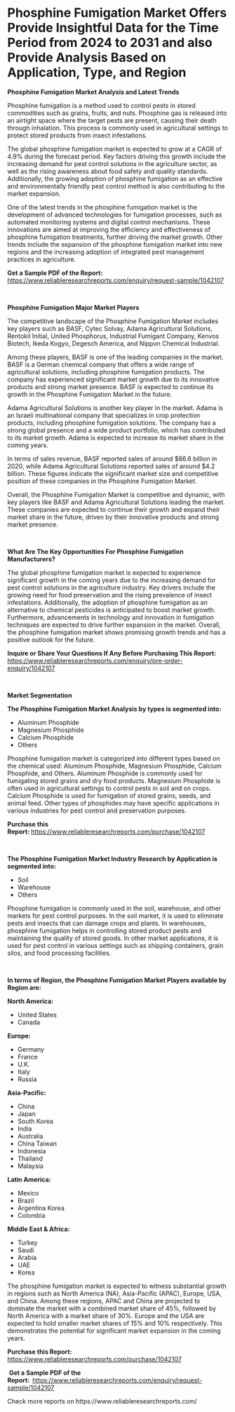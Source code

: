 <p><h1>Phosphine Fumigation Market Offers Provide Insightful Data for the Time Period from 2024 to 2031 and also Provide Analysis Based on Application, Type, and Region</h1></p><p><strong>Phosphine Fumigation Market Analysis and Latest Trends</strong></p>
<p><p>Phosphine fumigation is a method used to control pests in stored commodities such as grains, fruits, and nuts. Phosphine gas is released into an airtight space where the target pests are present, causing their death through inhalation. This process is commonly used in agricultural settings to protect stored products from insect infestations.</p><p>The global phosphine fumigation market is expected to grow at a CAGR of 4.9% during the forecast period. Key factors driving this growth include the increasing demand for pest control solutions in the agriculture sector, as well as the rising awareness about food safety and quality standards. Additionally, the growing adoption of phosphine fumigation as an effective and environmentally friendly pest control method is also contributing to the market expansion.</p><p>One of the latest trends in the phosphine fumigation market is the development of advanced technologies for fumigation processes, such as automated monitoring systems and digital control mechanisms. These innovations are aimed at improving the efficiency and effectiveness of phosphine fumigation treatments, further driving the market growth. Other trends include the expansion of the phosphine fumigation market into new regions and the increasing adoption of integrated pest management practices in agriculture.</p></p>
<p><strong>Get a Sample PDF of the Report:&nbsp;</strong> <a href="https://www.reliableresearchreports.com/enquiry/request-sample/1042107">https://www.reliableresearchreports.com/enquiry/request-sample/1042107</a></p>
<p>&nbsp;</p>
<p><strong>Phosphine Fumigation Major Market Players</strong></p>
<p><p>The competitive landscape of the Phosphine Fumigation Market includes key players such as BASF, Cytec Solvay, Adama Agricultural Solutions, Rentokil Initial, United Phosphorus, Industrial Fumigant Company, Kenvos Biotech, Ikeda Kogyo, Degesch America, and Nippon Chemical Industrial. </p><p>Among these players, BASF is one of the leading companies in the market. BASF is a German chemical company that offers a wide range of agricultural solutions, including phosphine fumigation products. The company has experienced significant market growth due to its innovative products and strong market presence. BASF is expected to continue its growth in the Phosphine Fumigation Market in the future.</p><p>Adama Agricultural Solutions is another key player in the market. Adama is an Israeli multinational company that specializes in crop protection products, including phosphine fumigation solutions. The company has a strong global presence and a wide product portfolio, which has contributed to its market growth. Adama is expected to increase its market share in the coming years.</p><p>In terms of sales revenue, BASF reported sales of around $66.6 billion in 2020, while Adama Agricultural Solutions reported sales of around $4.2 billion. These figures indicate the significant market size and competitive position of these companies in the Phosphine Fumigation Market.</p><p>Overall, the Phosphine Fumigation Market is competitive and dynamic, with key players like BASF and Adama Agricultural Solutions leading the market. These companies are expected to continue their growth and expand their market share in the future, driven by their innovative products and strong market presence.</p></p>
<p>&nbsp;</p>
<p><strong>What Are The Key Opportunities For Phosphine Fumigation Manufacturers?</strong></p>
<p><p>The global phosphine fumigation market is expected to experience significant growth in the coming years due to the increasing demand for pest control solutions in the agriculture industry. Key drivers include the growing need for food preservation and the rising prevalence of insect infestations. Additionally, the adoption of phosphine fumigation as an alternative to chemical pesticides is anticipated to boost market growth. Furthermore, advancements in technology and innovation in fumigation techniques are expected to drive further expansion in the market. Overall, the phosphine fumigation market shows promising growth trends and has a positive outlook for the future.</p></p>
<p><strong>Inquire or Share Your Questions If Any Before Purchasing This Report:</strong> <a href="https://www.reliableresearchreports.com/enquiry/pre-order-enquiry/1042107">https://www.reliableresearchreports.com/enquiry/pre-order-enquiry/1042107</a></p>
<p>&nbsp;</p>
<p><strong>Market Segmentation</strong></p>
<p><strong>The Phosphine Fumigation Market Analysis by types is segmented into:</strong></p>
<p><ul><li>Aluminum Phosphide</li><li>Magnesium Phosphide</li><li>Calcium Phosphide</li><li>Others</li></ul></p>
<p><p>Phosphine fumigation market is categorized into different types based on the chemical used: Aluminum Phosphide, Magnesium Phosphide, Calcium Phosphide, and Others. Aluminum Phosphide is commonly used for fumigating stored grains and dry food products. Magnesium Phosphide is often used in agricultural settings to control pests in soil and on crops. Calcium Phosphide is used for fumigation of stored grains, seeds, and animal feed. Other types of phosphides may have specific applications in various industries for pest control and preservation purposes.</p></p>
<p><strong>Purchase this Report:&nbsp;</strong><a href="https://www.reliableresearchreports.com/purchase/1042107">https://www.reliableresearchreports.com/purchase/1042107</a></p>
<p>&nbsp;</p>
<p><strong>The Phosphine Fumigation Market Industry Research by Application is segmented into:</strong></p>
<p><ul><li>Soil</li><li>Warehouse</li><li>Others</li></ul></p>
<p><p>Phosphine fumigation is commonly used in the soil, warehouse, and other markets for pest control purposes. In the soil market, it is used to eliminate pests and insects that can damage crops and plants. In warehouses, phosphine fumigation helps in controlling stored product pests and maintaining the quality of stored goods. In other market applications, it is used for pest control in various settings such as shipping containers, grain silos, and food processing facilities.</p></p>
<p>&nbsp;</p>
<p><strong>In terms of Region, the Phosphine Fumigation Market Players available by Region are:</strong></p>
<p>
    <p> <strong> North America: </strong>
        <ul>
            <li>United States</li>
            <li>Canada</li>
        </ul>
        </p> 
    <p> <strong> Europe: </strong>
        <ul>
            <li>Germany</li>
            <li>France</li>
            <li>U.K.</li>
            <li>Italy</li>
            <li>Russia</li>
        </ul>
        </p> 
    <p> <strong> Asia-Pacific: </strong>
        <ul>
            <li>China</li>
            <li>Japan</li>
            <li>South Korea</li>
            <li>India</li>
            <li>Australia</li>
            <li>China Taiwan</li>
            <li>Indonesia</li>
            <li>Thailand</li>
            <li>Malaysia</li>
        </ul>
        </p> 
    <p> <strong> Latin America: </strong>
        <ul>
            <li>Mexico</li>
            <li>Brazil</li>
            <li>Argentina Korea</li>
            <li>Colombia</li>
        </ul>
        </p> 
    <p> <strong> Middle East & Africa: </strong>
        <ul>
            <li>Turkey</li>
            <li>Saudi</li>
            <li>Arabia</li>
            <li>UAE</li>
            <li>Korea</li>
        </ul>
    </p>
    </p>
<p><p>The phosphine fumigation market is expected to witness substantial growth in regions such as North America (NA), Asia-Pacific (APAC), Europe, USA, and China. Among these regions, APAC and China are projected to dominate the market with a combined market share of 45%, followed by North America with a market share of 30%. Europe and the USA are expected to hold smaller market shares of 15% and 10% respectively. This demonstrates the potential for significant market expansion in the coming years.</p></p>
<p><strong>Purchase this Report: </strong><a href="https://www.reliableresearchreports.com/purchase/1042107">https://www.reliableresearchreports.com/purchase/1042107</a></p>
<p>&nbsp;<strong>Get a Sample PDF of the Report:&nbsp;&nbsp;</strong><a href="https://www.reliableresearchreports.com/enquiry/request-sample/1042107">https://www.reliableresearchreports.com/enquiry/request-sample/1042107</a></p>
<p><strong></strong></p>
<p>Check more reports on https://www.reliableresearchreports.com/</p>